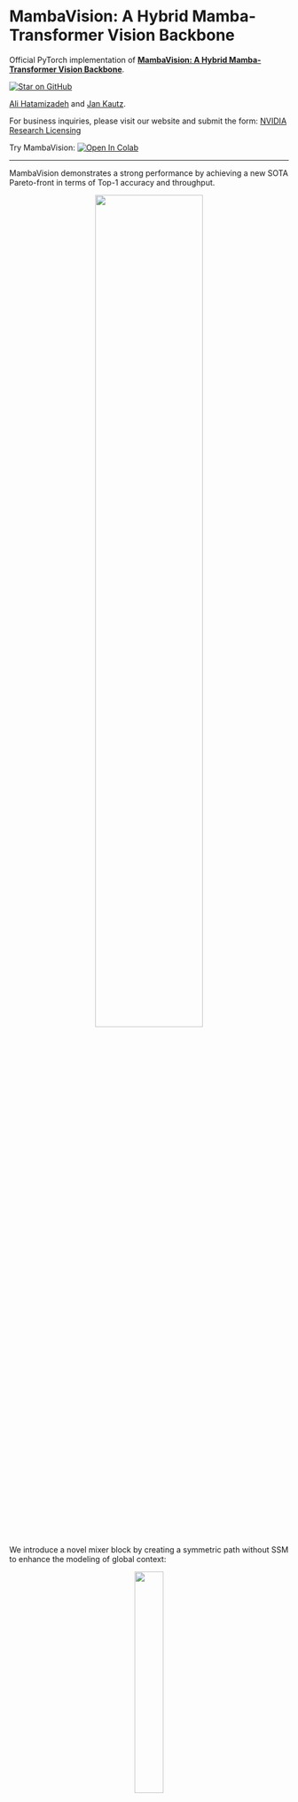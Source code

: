 # MambaVision: A Hybrid Mamba-Transformer Vision Backbone

Official PyTorch implementation of [**MambaVision: A Hybrid Mamba-Transformer Vision Backbone**](https://arxiv.org/abs/2407.08083).


[![Star on GitHub](https://img.shields.io/github/stars/NVlabs/MambaVision.svg?style=social)](https://github.com/NVlabs/MambaVision/stargazers)

[Ali Hatamizadeh](https://research.nvidia.com/person/ali-hatamizadeh) and
[Jan Kautz](https://jankautz.com/). 

For business inquiries, please visit our website and submit the form: [NVIDIA Research Licensing](https://www.nvidia.com/en-us/research/inquiries/)

Try MambaVision: [![Open In Colab](https://colab.research.google.com/assets/colab-badge.svg)](https://colab.research.google.com/drive/1WR8LAzRMoK19RiFA-Br0Xxir_Htb3pLf)

--- 

MambaVision demonstrates a strong performance by achieving a new SOTA Pareto-front in
terms of Top-1 accuracy and throughput. 

<p align="center">
<img src="https://github.com/NVlabs/MambaVision/assets/26806394/79dcf841-3966-4b77-883d-76cd5e1d4320" width=62% height=62% 
class="center">
</p>



We introduce a novel mixer block by creating a symmetric path without SSM to enhance the modeling of global context: 


<p align="center">
<img src="https://github.com/NVlabs/MambaVision/assets/26806394/295c0984-071e-4c84-b2c8-9059e2794182" width=32% height=32% 
class="center">
</p>


MambaVision has a hierarchical architecture that employs both self-attention and mixer blocks:

![teaser](./mambavision/assets/arch.png)


## 💥 News 💥

- **[06.07.2025]** Object detection code and models released [here](https://github.com/NVlabs/MambaVision/tree/main/object_detection) !

- **[03.29.2025]** You can now easily run MambaVision in Google Colab. Try here: [![Open In Colab](https://colab.research.google.com/assets/colab-badge.svg)](https://colab.research.google.com/drive/1WR8LAzRMoK19RiFA-Br0Xxir_Htb3pLf)

- **[03.29.2025]** New MambaVision [pip package](https://pypi.org/project/mambavision/) released ! 

- **[03.25.2025]** Updated [manuscript](https://arxiv.org/pdf/2407.08083) is now available on arXiv !
- **[03.25.2025]** 21K models and code added to the repository.

- **[03.25.2025]** MambaVision is the **first** mamba-based vision backbone at scale ! 

- **[03.24.2025]** [MambaVision-L3-512-21K](https://huggingface.co/nvidia/MambaVision-L3-512-21K) achieves a **Top-1 accuracy of 88.1** % 

- **[03.24.2025]** New ImageNet-21K models have been added to [MambaVision Hugging Face collection](https://huggingface.co/collections/nvidia/mambavision-66943871a6b36c9e78b327d3) 

- **[02.26.2025]** MambaVision has been accepted to CVPR 2025 ! 

- **[07.24.2024]** MambaVision [Hugging Face](https://huggingface.co/collections/nvidia/mambavision-66943871a6b36c9e78b327d3) models are released ! 

- **[07.14.2024]** We added support for processing any resolution images.

- **[07.12.2024]** [Paper](https://arxiv.org/abs/2407.08083) is now available on arXiv !

- **[07.11.2024]** [Mambavision pip package](https://pypi.org/project/mambavision/) is released !

- **[07.10.2024]** We have released the code and model checkpoints for Mambavision !

## Quick Start

### Google Colab

You can simply try image classification with MambaVision in Google Colab: [![Open In Colab](https://colab.research.google.com/assets/colab-badge.svg)](https://colab.research.google.com/drive/1WR8LAzRMoK19RiFA-Br0Xxir_Htb3pLf)


### Hugging Face (Classification + Feature extraction)

Pretrained MambaVision models can be simply used via [Hugging Face](https://huggingface.co/collections/nvidia/mambavision-66943871a6b36c9e78b327d3) library with **a few lines of code**. First install the requirements: 

```bash
pip install mambavision
```

The model can be simply imported:


```python
>>> from transformers import AutoModelForImageClassification

>>> model = AutoModelForImageClassification.from_pretrained("nvidia/MambaVision-T-1K", trust_remote_code=True)
```

We demonstrate an end-to-end image classification example in the following.

Given the following image from [COCO dataset](https://cocodataset.org/#home)  val set as an input:


<p align="center">
<img src="https://cdn-uploads.huggingface.co/production/uploads/64414b62603214724ebd2636/4duSnqLf4lrNiAHczSmAN.jpeg" width=70% height=70% 
class="center">
</p>


The following snippet can be used:

```python
from transformers import AutoModelForImageClassification
from PIL import Image
from timm.data.transforms_factory import create_transform
import requests

model = AutoModelForImageClassification.from_pretrained("nvidia/MambaVision-T-1K", trust_remote_code=True)

# eval mode for inference
model.cuda().eval()

# prepare image for the model
url = 'http://images.cocodataset.org/val2017/000000020247.jpg'
image = Image.open(requests.get(url, stream=True).raw)
input_resolution = (3, 224, 224)  # MambaVision supports any input resolutions

transform = create_transform(input_size=input_resolution,
                             is_training=False,
                             mean=model.config.mean,
                             std=model.config.std,
                             crop_mode=model.config.crop_mode,
                             crop_pct=model.config.crop_pct)

inputs = transform(image).unsqueeze(0).cuda()
# model inference
outputs = model(inputs)
logits = outputs['logits'] 
predicted_class_idx = logits.argmax(-1).item()
print("Predicted class:", model.config.id2label[predicted_class_idx])
```

The predicted label is brown bear, bruin, Ursus arctos.


You can also use Hugging Face MambaVision models for feature extraction. The model provides the outputs of each stage of model (hierarchical multi-scale features in 4 stages) as well as the final averaged-pool features that are flattened. The former is used for downstream tasks such as classification and detection. 

The following snippet can be used for feature extraction:

```Python
from transformers import AutoModel
from PIL import Image
from timm.data.transforms_factory import create_transform
import requests

model = AutoModel.from_pretrained("nvidia/MambaVision-T-1K", trust_remote_code=True)

# eval mode for inference
model.cuda().eval()

# prepare image for the model
url = 'http://images.cocodataset.org/val2017/000000020247.jpg'
image = Image.open(requests.get(url, stream=True).raw)
input_resolution = (3, 224, 224)  # MambaVision supports any input resolutions

transform = create_transform(input_size=input_resolution,
                             is_training=False,
                             mean=model.config.mean,
                             std=model.config.std,
                             crop_mode=model.config.crop_mode,
                             crop_pct=model.config.crop_pct)
inputs = transform(image).unsqueeze(0).cuda()
# model inference
out_avg_pool, features = model(inputs)
print("Size of the averaged pool features:", out_avg_pool.size())  # torch.Size([1, 640])
print("Number of stages in extracted features:", len(features)) # 4 stages
print("Size of extracted features in stage 1:", features[0].size()) # torch.Size([1, 80, 56, 56])
print("Size of extracted features in stage 4:", features[3].size()) # torch.Size([1, 640, 7, 7])
```

Currently, we offer [MambaVision-T-1K](https://huggingface.co/nvidia/MambaVision-T-1K), [MambaVision-T2-1K](https://huggingface.co/nvidia/MambaVision-T2-1K), [MambaVision-S-1K](https://huggingface.co/nvidia/MambaVision-S-1K), [MambaVision-B-1K](https://huggingface.co/nvidia/MambaVision-B-1K), [MambaVision-L-1K](https://huggingface.co/nvidia/MambaVision-L-1K) and [MambaVision-L2-1K](https://huggingface.co/nvidia/MambaVision-L2-1K) on Hugging Face. All models can also be viewed [here](https://huggingface.co/collections/nvidia/mambavision-66943871a6b36c9e78b327d3).

### Classification (pip package)

We can also import pre-trained MambaVision models from the pip package with **a few lines of code**:

```bash
pip install mambavision
```

A pretrained MambaVision model with default hyper-parameters can be created as in:

```python
>>> from mambavision import create_model

# Define mamba_vision_T model

>>> model = create_model('mamba_vision_T', pretrained=True, model_path="/tmp/mambavision_tiny_1k.pth.tar")
```

Available list of pretrained models include `mamba_vision_T`, `mamba_vision_T2`, `mamba_vision_S`, `mamba_vision_B`, `mamba_vision_L` and `mamba_vision_L2`.  

We can also simply test the model by passing a dummy image with **any resolution**. The output is the logits:

```python
>>> import torch

>>> image = torch.rand(1, 3, 512, 224).cuda() # place image on cuda
>>> model = model.cuda() # place model on cuda
>>> output = model(image) # output logit size is [1, 1000]
```

Using the pretrained models from our pip package, you can simply run validation:

```
python validate_pip_model.py --model mamba_vision_T --data_dir=$DATA_PATH --batch-size $BS 
``` 

## Results + Pretrained Models

### ImageNet-21K

<table>
  <tr>
    <th>Name</th>
    <th>Acc@1(%)</th>
    <th>Acc@5(%)</th>
    <th>#Params(M)</th>
    <th>FLOPs(G)</th>
    <th>Resolution</th>
    <th>HF</th>
    <th>Download</th>
  </tr>

<tr>
    <td>MambaVision-B-21K</td>
    <td>84.9</td>
    <td>97.5</td>
    <td>97.7</td>
    <td>15.0</td>
    <td>224x224</td>
    <td><a href="https://huggingface.co/nvidia/MambaVision-B-21K">link</a></td>
    <td><a href="https://huggingface.co/nvidia/MambaVision-B-21K/resolve/main/mambavision_base_21k.pth.tar">model</a></td>
</tr>

<tr>
    <td>MambaVision-L-21K</td>
    <td>86.1</td>
    <td>97.9</td>
    <td>227.9</td>
    <td>34.9</td>
    <td>224x224</td>
    <td><a href="https://huggingface.co/nvidia/MambaVision-L-21K">link</a></td>
    <td><a href="https://huggingface.co/nvidia/MambaVision-L-21K/resolve/main/mambavision_large_21k.pth.tar">model</a></td>
</tr>

<tr>
    <td>MambaVision-L2-512-21K</td>
    <td>87.3</td>
    <td>98.4</td>
    <td>241.5</td>
    <td>196.3</td>
    <td>512x512</td>
    <td><a href="https://huggingface.co/nvidia/MambaVision-L2-512-21K">link</a></td>
    <td><a href="https://huggingface.co/nvidia/MambaVision-L2-512-21K/resolve/main/mambavision_L2_21k_240m_512.pth.tar">model</a></td>
</tr>

<tr>
    <td>MambaVision-L3-256-21K</td>
    <td>87.3</td>
    <td>98.3</td>
    <td>739.6</td>
    <td>122.3</td>
    <td>256x256</td>
    <td><a href="https://huggingface.co/nvidia/MambaVision-L3-256-21K">link</a></td>
    <td><a href="https://huggingface.co/nvidia/MambaVision-L3-256-21K/resolve/main/mambavision_L3_21k_740m_256.pth.tar">model</a></td>
</tr>

<tr>
    <td>MambaVision-L3-512-21K</td>
    <td>88.1</td>
    <td>98.6</td>
    <td>739.6</td>
    <td>489.1</td>
    <td>512x512</td>
    <td><a href="https://huggingface.co/nvidia/MambaVision-L3-512-21K">link</a></td>
    <td><a href="https://huggingface.co/nvidia/MambaVision-L3-512-21K/resolve/main/mambavision_L3_21k_740m_512.pth.tar">model</a></td>
</tr>

</table>


### ImageNet-1K

<table>
  <tr>
    <th>Name</th>
    <th>Acc@1(%)</th>
    <th>Acc@5(%)</th>
    <th>Throughput(Img/Sec)</th>
    <th>Resolution</th>
    <th>#Params(M)</th>
    <th>FLOPs(G)</th>
    <th>HF</th>
    <th>Download</th>
  </tr>

<tr>
    <td>MambaVision-T</td>
    <td>82.3</td>
    <td>96.2</td>
    <td>6298</td>
    <td>224x224</td>
    <td>31.8</td>
    <td>4.4</td>
    <td><a href="https://huggingface.co/nvidia/MambaVision-T-1K">link</a></td>
    <td><a href="https://huggingface.co/nvidia/MambaVision-T-1K/resolve/main/mambavision_tiny_1k.pth.tar">model</a></td>
</tr>

<tr>
    <td>MambaVision-T2</td>
    <td>82.7</td>
    <td>96.3</td>
    <td>5990</td>
    <td>224x224</td>
    <td>35.1</td>
    <td>5.1</td>
    <td><a href="https://huggingface.co/nvidia/MambaVision-T2-1K">link</a></td>
    <td><a href="https://huggingface.co/nvidia/MambaVision-T2-1K/resolve/main/mambavision_tiny2_1k.pth.tar">model</a></td>
</tr>

<tr>
    <td>MambaVision-S</td>
    <td>83.3</td>
    <td>96.5</td>
    <td>4700</td>
    <td>224x224</td>
    <td>50.1</td>
    <td>7.5</td>
    <td><a href="https://huggingface.co/nvidia/MambaVision-S-1K">link</a></td>
    <td><a href="https://huggingface.co/nvidia/MambaVision-S-1K/resolve/main/mambavision_small_1k.pth.tar">model</a></td>
</tr>

<tr>
    <td>MambaVision-B</td>
    <td>84.2</td>
    <td>96.9</td>
    <td>3670</td>
    <td>224x224</td>
    <td>97.7</td>
    <td>15.0</td>
    <td><a href="https://huggingface.co/nvidia/MambaVision-B-1K">link</a></td>
    <td><a href="https://huggingface.co/nvidia/MambaVision-B-1K/resolve/main/mambavision_base_1k.pth.tar">model</a></td>
</tr>

<tr>
    <td>MambaVision-L</td>
    <td>85.0</td>
    <td>97.1</td>
    <td>2190</td>
    <td>224x224</td>
    <td>227.9</td>
    <td>34.9</td>
    <td><a href="https://huggingface.co/nvidia/MambaVision-L-1K">link</a></td>
    <td><a href="https://huggingface.co/nvidia/MambaVision-L-1K/resolve/main/mambavision_large_1k.pth.tar">model</a></td>
</tr>

<tr>
    <td>MambaVision-L2</td>
    <td>85.3</td>
    <td>97.2</td>
    <td>1021</td>
    <td>224x224</td>
    <td>241.5</td>
    <td>37.5</td>
    <td><a href="https://huggingface.co/nvidia/MambaVision-L2-1K">link</a></td>
    <td><a href="https://huggingface.co/nvidia/MambaVision-L2-1K/resolve/main/mambavision_large2_1k.pth.tar">model</a></td>
</tr>

</table>

## Detection Results + Models 

<table>
  <tr>
    <th>Backbone</th>
    <th>Detector</th>
    <th>Lr Schd</th>
    <th>box mAP</th>
    <th>mask mAP</th>
    <th>#Params(M)</th>
    <th>FLOPs(G)</th>
    <th>Config</th>
    <th>Log</th>
    <th>Model Ckpt</th>
  </tr>

<tr>
    <td><a href="https://huggingface.co/nvidia/MambaVision-T-1K">MambaVision-T-1K</a></td>
    <td>Cascade Mask R-CNN</td>
    <td>3x</td>
    <td>51.1</td>
    <td>44.3</td>
    <td>86</td>
    <td>740</td>
    <td><a href="https://github.com/NVlabs/MambaVision/blob/main/object_detection/configs/mamba_vision/cascade_mask_rcnn_mamba_vision_tiny_3x_coco.py">config</a></td>
    <td><a href="https://github.com/NVlabs/MambaVision/blob/main/object_detection/tools/work_dirs/cascade_mask_rcnn_mamba_vision_tiny_3x_coco/20250607_142007/20250607_142007.log">log</a></td>
    <td><a href="https://huggingface.co/nvidia/cascade_mask_rcnn_mamba_vision_tiny_3x_coco/resolve/main/cascade_mask_rcnn_mamba_vision_tiny_3x_coco.pth">model</a></td>
</tr>

<tr>
    <td><a href="https://huggingface.co/nvidia/MambaVision-S-1K">MambaVision-S-1K</a></td>
    <td>Cascade Mask R-CNN</td>
    <td>3x</td>
    <td>52.3</td>
    <td>45.2</td>
    <td>108</td>
    <td>828</td>
    <td><a href="https://github.com/NVlabs/MambaVision/blob/main/object_detection/configs/mamba_vision/cascade_mask_rcnn_mamba_vision_small_3x_coco.py">config</a></td>
    <td><a href="https://github.com/NVlabs/MambaVision/blob/main/object_detection/tools/work_dirs/cascade_mask_rcnn_mamba_vision_small_3x_coco/20250607_144612/20250607_144612.log">log</a></td>
    <td><a href="https://huggingface.co/nvidia/cascade_mask_rcnn_mamba_vision_tiny_3x_coco/resolve/main/cascade_mask_rcnn_mamba_vision_tiny_3x_coco.pth">model</a></td>
</tr>

<tr>
    <td><a href="https://huggingface.co/nvidia/MambaVision-B-1K">MambaVision-B-1K</a></td>
    <td>Cascade Mask R-CNN</td>
    <td>3x</td>
    <td>52.8</td>
    <td>45.7</td>
    <td>145</td>
    <td>964</td>
    <td><a href="https://github.com/NVlabs/MambaVision/blob/main/object_detection/configs/mamba_vision/cascade_mask_rcnn_mamba_vision_base_3x_coco.py">config</a></td>
    <td><a href="https://github.com/NVlabs/MambaVision/blob/main/object_detection/tools/work_dirs/cascade_mask_rcnn_mamba_vision_base_3x_coco/20250607_145939/20250607_145939.log">log</a></td>
    <td><a href="https://huggingface.co/nvidia/cascade_mask_rcnn_mamba_vision_base_3x_coco/resolve/main/cascade_mask_rcnn_mamba_vision_base_3x_coco.pth">model</a></td>
</tr>

</table>

##  Segmentation Results + Models 

<table>
  <tr>
    <th>Backbone</th>
    <th>Method</th>
    <th>Lr Schd</th>
    <th>mIoU</th>
    <th>#Params(M)</th>
    <th>FLOPs(G)</th>
    <th>Config</th>
    <th>Log</th>
    <th>Model Ckpt</th>
  </tr>

<tr>
    <td><a href="https://huggingface.co/nvidia/MambaVision-T-1K">MambaVision-T-1K</a></td>
    <td>UPerNet</td>
    <td>160K</td>
    <td>46.0</td>
    <td>55</td>
    <td>945</td>
    <td><a href="https://github.com/NVlabs/MambaVision/blob/main/semantic_segmentation/configs/mamba_vision/mamba_vision_160k_ade20k-512x512_tiny.py">config</a></td>
    <td><a href="https://github.com/NVlabs/MambaVision/blob/main/semantic_segmentation/tools/logs/mamba_vision_160k_ade20k-512x512_tiny.log">log</a></td>
    <td><a href="https://huggingface.co/nvidia/cascade_mask_rcnn_mamba_vision_tiny_3x_coco/resolve/main/cascade_mask_rcnn_mamba_vision_tiny_3x_coco.pth">model</a></td>
</tr>


<tr>
    <td><a href="https://huggingface.co/nvidia/MambaVision-S-1K">MambaVision-S-1K</a></td>
    <td>UPerNet</td>
    <td>160K</td>
    <td>48.2</td>
    <td>84</td>
    <td>1135</td>
    <td><a href="https://github.com/NVlabs/MambaVision/blob/main/semantic_segmentation/configs/mamba_vision/mamba_vision_160k_ade20k-512x512_small.py">config</a></td>
    <td><a href="https://github.com/NVlabs/MambaVision/blob/main/semantic_segmentation/tools/logs/mamba_vision_160k_ade20k-512x512_small.log">log</a></td>
    <td><a href="https://huggingface.co/nvidia/cascade_mask_rcnn_mamba_vision_tiny_3x_coco/resolve/main/cascade_mask_rcnn_mamba_vision_tiny_3x_coco.pth">model</a></td>
</tr>

<tr>
    <td><a href="https://huggingface.co/nvidia/MambaVision-B-1K">MambaVision-B-1K</a></td>
    <td>UPerNet</td>
    <td>160K</td>
    <td>49.1</td>
    <td>126</td>
    <td>1342</td>
    <td><a href="https://github.com/NVlabs/MambaVision/blob/main/semantic_segmentation/configs/mamba_vision/mamba_vision_160k_ade20k-512x512_base.py">config</a></td>
    <td><a href="https://github.com/NVlabs/MambaVision/blob/main/semantic_segmentation/tools/logs/mamba_vision_160k_ade20k-512x512_base.log">log</a></td>
    <td><a href="https://huggingface.co/nvidia/cascade_mask_rcnn_mamba_vision_tiny_3x_coco/resolve/main/cascade_mask_rcnn_mamba_vision_tiny_3x_coco.pth">model</a></td>
</tr>


<tr>
    <td><a href="https://huggingface.co/nvidia/MambaVision-L3-512-21K">MambaVision-L3-512-21K</a></td>
    <td>UPerNet</td>
    <td>160K</td>
    <td>53.2</td>
    <td>780</td>
    <td>3670</td>
    <td><a href="https://github.com/NVlabs/MambaVision/blob/main/semantic_segmentation/configs/mamba_vision/mamba_vision_160k_ade20k-640x640_l3_21k.py">config</a></td>
    <td><a href="https://github.com/NVlabs/MambaVision/blob/main/semantic_segmentation/tools/logs/mamba_vision_160k_ade20k-640x640_l3_21k.log">log</a></td>
    <td><a href="https://huggingface.co/nvidia/cascade_mask_rcnn_mamba_vision_tiny_3x_coco/resolve/main/cascade_mask_rcnn_mamba_vision_tiny_3x_coco.pth">model</a></td>
</tr>


</table>

## Installation

We provide a [docker file](./Dockerfile). In addition, assuming that a recent [PyTorch](https://pytorch.org/get-started/locally/) package is installed, the dependencies can be installed by running:

```bash
pip install -r requirements.txt
```

## Evaluation

The MambaVision models can be evaluated on ImageNet-1K validation set using the following: 

```
python validate.py \
--model <model-name>
--checkpoint <checkpoint-path>
--data_dir <imagenet-path>
--batch-size <batch-size-per-gpu
``` 

Here `--model` is the MambaVision variant (e.g. `mambavision_tiny_1k`), `--checkpoint` is the path to pretrained model weights, `--data_dir` is the path to ImageNet-1K validation set and `--batch-size` is the number of batch size. We also provide a sample script [here](./mambavision/validate.sh). 

## FAQ

1. Does MambaVision support processing images with any input resolutions ? 

Yes ! you can pass images with any arbitrary resolutions without the need to change the model.

2. I am interested in re-implementing MambaVision in my own repository. Can we use the pretrained weights ? 

Yes ! the pretrained weights are released under [CC-BY-NC-SA-4.0](https://creativecommons.org/licenses/by-nc-sa/4.0/). Please submit an issue in this repo and we will add your repository to the README of our codebase and properly acknowledge your efforts. 

3. Can I apply MambaVision for downstream tasks like detection, segmentation ? 

Yes ! we have released the [model](https://github.com/NVlabs/MambaVision/blob/main/object_detection/tools/mamba_vision.py) that supports downstream tasks along code and pretrained models for [object detection](https://github.com/NVlabs/MambaVision/tree/main/object_detection) and [semantic segmentation](https://github.com/NVlabs/MambaVision/tree/main/semantic_segmentation).

## Citation

If you find MambaVision to be useful for your work, please consider citing our paper: 

```
@inproceedings{hatamizadeh2025mambavision,
  title={Mambavision: A hybrid mamba-transformer vision backbone},
  author={Hatamizadeh, Ali and Kautz, Jan},
  booktitle={Proceedings of the Computer Vision and Pattern Recognition Conference},
  pages={25261--25270},
  year={2025}
}
```

## Star History

[![Stargazers repo roster for @NVlabs/MambaVision](https://bytecrank.com/nastyox/reporoster/php/stargazersSVG.php?user=NVlabs&repo=MambaVision)](https://github.com/NVlabs/MambaVision/stargazers)


[![Star History Chart](https://api.star-history.com/svg?repos=NVlabs/MambaVision&type=Date)](https://star-history.com/#NVlabs/MambaVision&Date)


## Licenses

Copyright © 2025, NVIDIA Corporation. All rights reserved.

This work is made available under the NVIDIA Source Code License-NC. Click [here](LICENSE) to view a copy of this license.

The pre-trained models are shared under [CC-BY-NC-SA-4.0](https://creativecommons.org/licenses/by-nc-sa/4.0/). If you remix, transform, or build upon the material, you must distribute your contributions under the same license as the original.

For license information regarding the timm repository, please refer to its [repository](https://github.com/rwightman/pytorch-image-models).

For license information regarding the ImageNet dataset, please see the [ImageNet official website](https://www.image-net.org/). 

## Acknowledgement
This repository is built on top of the [timm](https://github.com/huggingface/pytorch-image-models) repository. We thank [Ross Wrightman](https://rwightman.com/) for creating and maintaining this high-quality library.  

